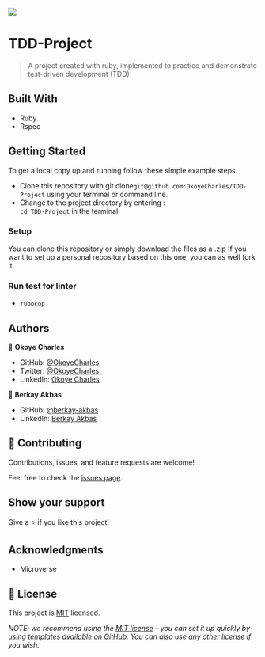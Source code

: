 ![](https://img.shields.io/badge/Microverse-blueviolet)

# TDD-Project

> A project created with ruby, implemented to practice and demonstrate test-driven development (TDD)

## Built With

- Ruby
- Rspec

## Getting Started

To get a local copy up and running follow these simple example steps.

- Clone this repository with git clone`git@github.com:OkoyeCharles/TDD-Project` using your terminal or command line.
- Change to the project directory by entering : <br>
  `cd TDD-Project` in the terminal.

### Setup

You can clone this repository or simply download the files as a .zip
If you want to set up a personal repository based on this one, you can as well fork it.

### Run test for linter

- `rubocop`

## Authors

👤 **Okoye Charles**

- GitHub: [@OkoyeCharles](https://github.com/OkoyeCharles)
- Twitter: [@OkoyeCharles\_](https://twitter.com/OkoyeCharles_)
- LinkedIn: [Okoye Charles](https://www.linkedin.com/in/charles-k-okoye/)


👤 **Berkay Akbas**

- GitHub: [@berkay-akbas](https://github.com/Berkay-akbas)
- LinkedIn: [Berkay Akbas](https://www.linkedin.com/in/berkay-akbas-a03b3b239/)

## 🤝 Contributing

Contributions, issues, and feature requests are welcome!

Feel free to check the [issues page](../../issues/).

## Show your support

Give a ⭐️ if you like this project!

## Acknowledgments

- Microverse

## 📝 License

This project is [MIT](./LICENSE) licensed.

_NOTE: we recommend using the [MIT license](https://choosealicense.com/licenses/mit/) - you can set it up quickly by [using templates available on GitHub](https://docs.github.com/en/communities/setting-up-your-project-for-healthy-contributions/adding-a-license-to-a-repository). You can also use [any other license](https://choosealicense.com/licenses/) if you wish._
